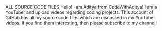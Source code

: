 ALL SOURCE CODE FILES
Hello! I am Aditya from CodeWithAditya! I am a YouTuber and upload videos regarding coding projects. This account of GitHub has all my source code files which are discussed in my YouTube videos. If you find them interesting, then please subscribe to my channel!
